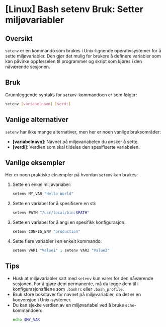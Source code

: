 # [Linux] Bash setenv Bruk: Setter miljøvariabler

## Oversikt
`setenv` er en kommando som brukes i Unix-lignende operativsystemer for å sette miljøvariabler. Den gjør det mulig for brukere å definere variabler som kan påvirke oppførselen til programmer og skript som kjøres i den nåværende sesjonen.

## Bruk
Grunnleggende syntaks for `setenv`-kommandoen er som følger:

```bash
setenv [variabelnavn] [verdi]
```

## Vanlige alternativer
`setenv` har ikke mange alternativer, men her er noen vanlige bruksområder:

- **[variabelnavn]**: Navnet på miljøvariabelen du ønsker å sette.
- **[verdi]**: Verdien som skal tildeles den spesifiserte variabelen.

## Vanlige eksempler
Her er noen praktiske eksempler på hvordan `setenv` kan brukes:

1. Sette en enkel miljøvariabel:
   ```bash
   setenv MY_VAR "Hello World"
   ```

2. Sette en variabel for å spesifisere en sti:
   ```bash
   setenv PATH "/usr/local/bin:$PATH"
   ```

3. Sette en variabel for å angi en spesifikk konfigurasjon:
   ```bash
   setenv CONFIG_ENV "production"
   ```

4. Sette flere variabler i en enkelt kommando:
   ```bash
   setenv VAR1 "Value1" ; setenv VAR2 "Value2"
   ```

## Tips
- Husk at miljøvariabler satt med `setenv` kun varer for den nåværende sesjonen. For å gjøre dem permanente, må du legge dem til i konfigurasjonsfilene som `.bashrc` eller `.bash_profile`.
- Bruk store bokstaver for navnet på miljøvariabler, da det er en konvensjon i Unix-systemer.
- Du kan sjekke verdien av en miljøvariabel ved å bruke `echo`-kommandoen:
  ```bash
  echo $MY_VAR
  ```